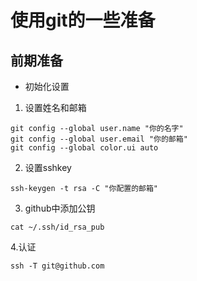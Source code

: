 # 使用git的一些准备  
## 前期准备  
+ 初始化设置  
1. 设置姓名和邮箱  
```git
git config --global user.name "你的名字"
git config --global user.email "你的邮箱"  
git config --global color.ui auto  
```
2. 设置sshkey  
```git
ssh-keygen -t rsa -C "你配置的邮箱"  
```
3. github中添加公钥
```git  
cat ~/.ssh/id_rsa_pub
```
4.认证  
```git 
ssh -T git@github.com
```
